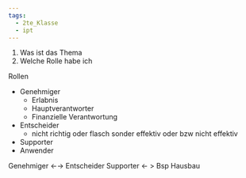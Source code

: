 ```yaml
---
tags:
  - 2te_Klasse
  - ipt
---
```

1. Was ist das Thema
2. Welche Rolle habe ich

Rollen
- Genehmiger 
	- Erlabnis 
	- Hauptverantworter 
	- Finanzielle Verantwortung
- Entscheider 
	- nicht richtig oder flasch sonder effektiv oder bzw nicht effektiv
- Supporter 
- Anwender

Genehmiger ←→ Entscheider
Supporter ← >
Bsp Hausbau
